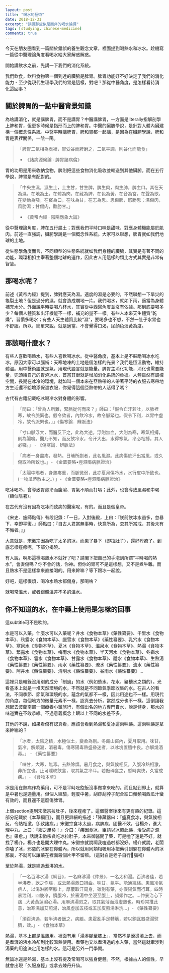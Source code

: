 ```yaml
---
layout: post
title: "喝水的藝術"
date: 2018-12-31
excerpt: "講講那些似是而非的喝水論調"
tags: [studying, chinese-medicine]
comments: true
---
```


今天在朋友圈看到一篇關於錯誤的養生觀念文章，裡面提到喝熱水和冰水。趁機寫一篇從中醫理論角度看喝水給大家解惑解惑。

開始講飲水之前，先講一下我們的消化系統。

我們飲食，飲料食物第一個到達的臟腑是脾胃。脾胃功能好不好決定了我們的消化能力 - 至少從現代生理學我們的胃是這樣，對吧？那從中醫角度，是怎樣看待消化這回事？

## 關於脾胃的一點中醫背景知識

為啥講消化，就是講脾胃，而不是講胃？中醫講脾胃，一方面是literally指解剖學上脾和胃，但更多時候是指形而上的脾和胃。中醫的臟腑學說，是針對人體內臟建構一個概念性系統。中醫平時講脾胃，脾和胃都一起講，是因為在臟腑學說，脾和胃是表裡關係，一陰一陽。

>「脾胃二氣相為表裡，胃受谷而脾磨之，二氣平調，則谷化而能食」
> - 《諸病源候論 ∙ 脾胃諸病倫》

胃的功用是用來收納食物，脾則把這些食物消化吸收並輸送到其他臟腑。而在五行學說，脾胃是有配對的。

>「中央生濕，濕生土，土生甘，甘生脾，脾生肉，肉生肺，脾主口。其在天為濕，在地為土，在體為肉，在藏為脾，在色為黃，在音為宮，在聲為歌，在變動為噦，在竅為口，在味為甘，在志為思。思傷脾，怒勝思；濕傷肉，風勝濕；甘傷肉，酸勝甘。」
> - 《黃帝內經 ∙ 陰陽應象大論》

從中醫理論角度，脾在五行屬土；對應我們平時口味是甜味，對應身體機能屬於肌肉。前述一直強調，臟腑學說是一個概念性系統。大家可以聯想，脾胃就如我們地球的土地。

從生態學角度而言，不同類型的生態系統就如我們身體的臟腑，其實是有著不同的功能，環環相扣主宰著整個地球的運作，因此古人用這樣的類比方式其實是非常有智慧。

## 那喝水呢？

前述《黃帝內經》提到，脾對應天為濕。適度的濕是必要的，不然聯想一下旱災的龜裂土地？但是過分的濕，就會造成爛地一片。我們喝水，就如下雨，適當為身體補充水分。外面說平時要喝八杯水，其實從中西醫角度並沒有依據。那到底要喝多少？每個人體質和出汗機能不一樣，補充的量不一樣。有些人本來天生體質”乾燥”，習慣多喝水；有些人天生體質比較“濕”，要喝多也不想，不然一肚子水胃也不舒服。所以，簡單來說，就是適當、不會覺得口渴，尿顏色淡黃為度。

## 那該喝什麼水？

有些人喜歡喝熱水，有些人喜歡喝冰水。從中醫角度，基本上是不鼓勵喝冰水吃冰，原因大家可以腦補：天寒地凍的土地是個怎樣的光景？我們是恆溫動物，維持體溫。用中醫術語就是氣，用現代語言就是能量。脾胃主消化功能，消化也需要能量，兜頭給自己的胃澆冰水，首當其衝就是增加消化系統的負擔。人體雖然有調控空間，長期在冰冷的環境，就如叫一個本來在亞熱帶的人帶著平時的衣服去寒帶地方生活還不給增添保溫衣服，你覺得這個亞熱帶的人活得了嗎？

古代有古籍記載吃冰喝冷水對身體的影響。

> 「問曰：「曾為人所難，緊脈從何而來？」師曰：「假令亡汗若吐，以肺裡寒，故令脈緊也。假令欬者，內飲冷水，故令脈緊也。假令下利，以胃中虛冷，故令脈緊也。」」《傷寒論．辨脈法》

> 「寸口脈浮大，而醫反下之，此為大逆。浮則無血，大則為寒，寒氣相搏，則為腸鳴。醫乃不知，而反飲冷水，令汗大出，水得寒氣，冷必相搏，其人必噦。」 - 《傷寒論．辨脈法》

> 「病者一身盡疼，發熱。日晡所劇者，此名風濕。此病傷於汗出當風，或久傷取冷所致也。」- 《金匱要略•痙濕暍病脈證治》

> 「太陽中暍者，身熱疼重，而脈微弱，此亦夏月傷冷水，水行皮中所致也。(一物瓜蒂散主之。) 」- 《金匱要略•痙濕暍病脈證治》

吃冰喝冷，會導致胃虛冷而腹瀉、胃氣不順而打嗝；此外，也會導致風濕和中暍（類似陰暑）。

在古代有沒有因為吃冰而致病的醫案呢，有的。而且是個皇帝。

《宋史．施師點傳》有段記錄：「一日，入對後殿，上曰：『朕前飲冰水過多，忽暴下，幸即平復。』師點曰：『自古人君當無事時，快意所為，忽其所當戒，其後未有不悔者。』」

大意就是，宋徽宗因為吃了太多的冰，而患了暴下（即拉肚子），還好痊癒了。到底怎樣痊癒呢，下部分揭曉。

有人說，啊那這樣喝熱水不就好了吧？請閣下把自己的手泡到所謂“平時喝的熱水”，會燙傷嗎？你不會的話，你神。但你的胃可不是這樣想，又不是煮牛雜。而且熱水不是這樣拿來直接喝的。用來幹嘛？等下跟冰一起說。

好吧，這樣很煩，喝冷水熱水都傷身，那喝啥？

就喝常溫水，或者跟體溫差不多的溫水。

## 你不知道的水，在中藥上使用是怎樣的回事

這subtitle可不是吹的。

水是可以入藥。什麼水可以入藥呢？井水《食物本草》《藥性纂要》、千里水《食物本草》、秋露水《食物本草》、臘雪水《食物本草》《藥性纂要》、乳穴水《食物本草》、寒泉水《食物本草》、夏冰《食物本草》、溫泉水《食物本草》、熱湯《食物本草》、繁露水《食物本草》、梅雨水《食物本草》、半天河水《食物本草》、冬霜水《食物本草》、雹水《食物本草》、甘露水《食物本草》、醴水《食物本草》、生熟湯《藥性纂要》《藥性纂要》、雨水《藥性纂要》、潦水《藥性纂要》、流水《藥性纂要》、阿井水《藥性纂要》、清明水《藥性纂要》、谷雨水《藥性纂要》...

這裡只是輯錄沒用別的成分「制過」的水（例如漿水、花水、豬槽水之類的）。光看基本上就是一堆天然環境的水，不然就是不同節氣季節收集的水。在古人的看法，不同季節、節氣和環境的水，蘊含的氣都不一樣，因此用途也不一樣。用現代的角度，每個地方的微量元素不一樣，認真去分析，當然成分也不一樣。這倒讓我想起去波蘭南部一個療養小鎮旅行，有個出名的地方專門賣水，說是健身，那水的味道實在不敢恭維。不過意義概念上跟以上不同的水差不多。

其他的不說，如果看倌有認真看，應該會看到熱湯和夏冰這兩味藥。這兩味藥是拿來幹嘛的？

>「冰者，太陰之精，水極似土，變柔為剛。冬藏山窖內，夏月取用。味甘，氣冷。解煩渴，消暑毒。傷寒陽毒熱盛昏迷者，以冰塊置膻中良。亦解燒酒毒。」 - 《藥性纂要》

>「味甘，大寒，無毒。去熱除煩。暑月食之，與氣候相反，入腹冷熱相激，非所宜也。止可隱映飲食，取其氣之冷耳。若敲碎食之，暫時爽快，久當成疾。」- 《食物本草》

冰是用在熱病作為藥用，可不是平時吃飽飯沒事做拿來吃的。而且點到即止，就算是中暑也是適量用。但個人經驗，輕度中暑，刮痧刮脖子配合細口頻頻喝西瓜汁蠻有效的，而且還不這麼傷脾胃。

上個section提到宋徽宗拉肚子，後來痊癒了。這個醫案後來有更有趣的紀錄。這部分記載於《本草綱目》，而且更詳細的描述：「陳藏器曰：『盛夏食冰，與氣候相反，令熱相激，卻致諸疾。』宋徽宗食冰太過，病脾疾，國醫不效，召楊介，進大理中丸，上曰：『服之屢矣！』介曰：『疾因食冰，臣請以冰煎此藥，治受病之源也』果愈。」話說宋徽宗貪吃冰拉肚子，本來御醫開了藥，可是嗑了還是不好。就找了楊介。楊介也是開大理中丸。宋徽宗就說啊我嗑過啦都沒好。楊介就說，老闆你嗑了冰，邪惡的冰躲在你體內，所以就用同類相吸用冰把藥引到躲在你體內的冰那裏，不就可以讓藥在裡面殺個片甲不留嘛。（這對白是老子自行🧠腦補）

至於熱湯，就是經過煮沸的水。

> 「一名百沸水湯《綱目》，一名麻沸湯《仲景》，一名太和湯。百沸者佳，若半沸者，飲之作脹，或云熱湯漱口損齒。味甘，氣平。能通經絡。患風冷氣痹人，以湯淋腳至膝上，厚覆取汗周身，雖別有藥，亦假陽氣而行耳。四時暴泄利，四肢冷，臍腹冷，於審湯中坐浸至腹上，頻頻作之。...仲景治心下痞...大黃黃蓮瀉心湯。用麻沸湯煎之，取其氣薄而泄虛熱也。時珍常推此意，治寒濕加艾煎湯，治風虛加五枝或五加皮煎湯淋洗...」- 《藥性纂要》

 >「須百沸過，若半沸者飯之，病脹。患霍亂手足轉筋，若以銅瓦器盛湯熨臍，效。」- 《食物本草》

熱湯，基本上都是溫熱用。裡面有用「湯淋腳至膝上」，當然不是滾燙澆上去，而是煮滾的沸水冷卻到比較溫熱使用。煮藥也又以煮沸過的水入藥，當然這就牽涉到湯藥的用途決定用怎樣的水。這可是另外一門學問。

無論冰還是熱湯，基本上沒有提及常喝可以強身健體。不然，根據古人的個性，早就會出現「久服身輕」或拿去煉丹升仙。